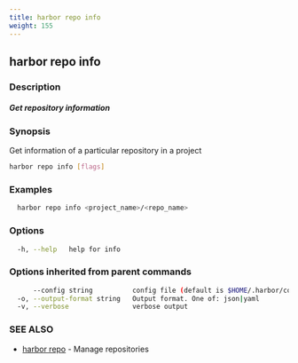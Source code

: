 ```yaml
---
title: harbor repo info
weight: 155
---
```

## harbor repo info

### Description

##### Get repository information

### Synopsis

Get information of a particular repository in a project

```sh
harbor repo info [flags]
```

### Examples

```sh
  harbor repo info <project_name>/<repo_name>
```

### Options

```sh
  -h, --help   help for info
```

### Options inherited from parent commands

```sh
      --config string          config file (default is $HOME/.harbor/config.yaml) (default "/home/user/.harbor/config.yaml")
  -o, --output-format string   Output format. One of: json|yaml
  -v, --verbose                verbose output
```

### SEE ALSO

* [harbor repo](harbor-repo.md)	 - Manage repositories

